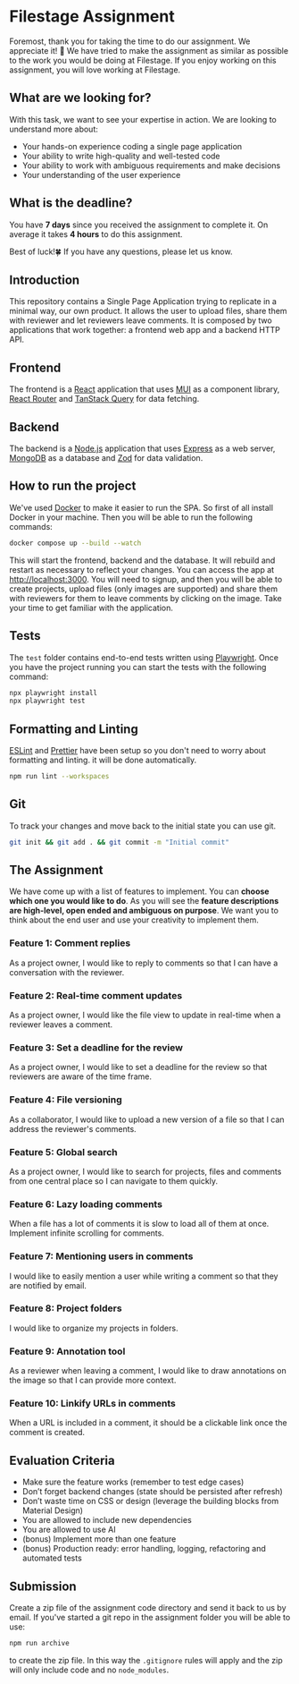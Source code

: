 # Filestage Assignment
Foremost, thank you for taking the time to do our assignment. We appreciate it! 🤗
We have tried to make the assignment as similar as possible to the work you
would be doing at Filestage. If you enjoy working on this assignment, you will
love working at Filestage.

## What are we looking for?
With this task, we want to see your expertise in action. We are looking to
understand more about:

 - Your hands-on experience coding a single page application
 - Your ability to write high-quality and well-tested code
 - Your ability to work with ambiguous requirements and make decisions
 - Your understanding of the user experience

## What is the deadline?
You have **7 days** since you received the assignment to complete it. On average
it takes **4 hours** to do this assignment.

Best of luck!🍀 If you have any questions, please let us know.

## Introduction
This repository contains a Single Page Application trying to replicate in a
minimal way, our own product. It allows the user to upload files, share them
with reviewer and let reviewers leave comments.
It is composed by two applications that work together: a frontend web app and
a backend HTTP API.

## Frontend
The frontend is a [React](https://react.dev/) application that uses
[MUI](https://mui.com/) as a component library,
[React Router](https://reactrouter.com/) and
[TanStack Query](https://react-query.tanstack.com/) for data fetching.

## Backend
The backend is a [Node.js](https://nodejs.org/) application that uses
[Express](https://expressjs.com/) as a web server,
[MongoDB](https://www.mongodb.com/) as a database and
[Zod](https://zod.dev/) for data validation.

## How to run the project
We've used [Docker](https://www.docker.com/) to make it easier to run the SPA.
So first of all install Docker in your machine. Then you will be able to run
the following commands:
```bash
docker compose up --build --watch
```
This will start the frontend, backend and the database. It will rebuild and
restart as necessary to reflect your changes.
You can access the app at [http://localhost:3000](http://localhost:3000). You
 will need to signup, and then you will be able to create projects, upload
files (only images are supported) and share them with reviewers for them to
leave comments by clicking on the image. Take your time to get familiar with
the application.

## Tests
The `test` folder contains end-to-end tests written using
[Playwright](https://playwright.dev/). Once you have the project running you
can start the tests with the following command:
```bash
npx playwright install
npx playwright test
```

## Formatting and Linting
[ESLint](https://eslint.org/) and [Prettier](https://prettier.io/) have been
setup so you don't need to worry about formatting and linting. it will be
done automatically.
```bash
npm run lint --workspaces
```

## Git
To track your changes and move back to the initial state you can use git.
```bash
git init && git add . && git commit -m "Initial commit"
```

## The Assignment
We have come up with a list of features to implement. You can **choose which
one you would like to do**. As you will see the **feature descriptions are
high-level, open ended and ambiguous on purpose**. We want you to think about
the end user and use your creativity to implement them.

### Feature 1: Comment replies
As a project owner, I would like to reply to comments so that I can have
a conversation with the reviewer.

### Feature 2: Real-time comment updates
As a project owner, I would like the file view to update in real-time
when a reviewer leaves a comment.

### Feature 3: Set a deadline for the review
As a project owner, I would like to set a deadline for the review so that
reviewers are aware of the time frame.

### Feature 4: File versioning
As a collaborator, I would like to upload a new version of a file so that I can
address the reviewer's comments.

### Feature 5: Global search
As a project owner, I would like to search for projects, files and comments
from one central place so I can navigate to them quickly.

### Feature 6: Lazy loading comments
When a file has a lot of comments it is slow to load all of them at once.
Implement infinite scrolling for comments.

### Feature 7: Mentioning users in comments
I would like to easily mention a user while writing a comment so that they
are notified by email.

### Feature 8: Project folders
I would like to organize my projects in folders.

### Feature 9: Annotation tool
As a reviewer when leaving a comment, I would like to draw annotations on the
image so that I can provide more context.

### Feature 10: Linkify URLs in comments
When a URL is included in a comment, it should be a clickable link once the
comment is created.

## Evaluation Criteria
 - Make sure the feature works (remember to test edge cases)
 - Don’t forget backend changes (state should be persisted after refresh)
 - Don’t waste time on CSS or design (leverage the building blocks from Material Design)
 - You are allowed to include new dependencies
 - You are allowed to use AI
 - (bonus) Implement more than one feature
 - (bonus) Production ready: error handling, logging, refactoring and automated tests

## Submission
Create a zip file of the assignment code directory and send it back to us by
email.
If you've started a git repo in the assignment folder you will be able to use:
```bash
npm run archive
```
to create the zip file. In this way the `.gitignore` rules will apply and the
zip will only include code and no `node_modules`.
